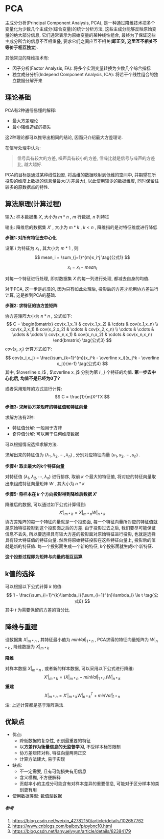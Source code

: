 # PCA

主成分分析(Principal Component Analysis, PCA), 是一种通过降维技术把多个变量化为少数几个主成分(综合变量)的统计分析方法, 这些主成分能够反映原始变量的绝大部分信息, 它们通常表示为原始变量的某种线性组合, 最终为了保证这些主成分所含的信息不互相重叠, 要求它们之间应互不相关(**即正交, 这里互不相关不等价于相互独立**).

其他常见的降维技术有: 

- 因子分析(Factor Analysis, FA): 将多个实测变量转换为少数几个综合指标
- 独立成分分析(Independ Component Analysis, ICA): 将若干个线性组合的独立数据分解开来

## 理论基础

PCA有2种通俗易懂的解释:

- 最大方差理论
- 最小降维造成的损失

这2种理论都可以推导出相同的结论, 因而只介绍最大方差理论.

在信号处理中认为:

> 信号具有较大的方差, 噪声具有较小的方差, 信噪比就是信号与噪声的方差比, 越大越好.

PCA的目标是通过某种线性投影, 将高维的数据映射到低维的空间中, 并期望在所投影的维度上数据的信息量最大(方差最大), 以此使用较少的数据维度, 同时保留住较多的原数据点的特性.

## 算法原理(计算过程)

输入: 样本数据集 $X$, 大小为 $m*n$ , $m$  行数据, $n$ 列特征

输出: 降维后的数据集 $X'$ , 大小为 $m*k$ , $k<n$ , 降维指的是对特征维度进行降低

**步骤1: 对所有特征去中心化**

设第 $i$ 为特征为 $x_i$  , 其大小为 $m*1$ , 则
$$
mean_i = \sum_{j=1}^{m}x_i^j \tag{公式1}
$$

$$
x_i = x_i - mean_i \tag{公式2}
$$

对每一个特征进行处理, 即对数据集 $X$ 的每一列进行处理, 都减去自身的均值.

对于PCA, 这一步是必须的, 因为只有如此处理后, 投影后的方差才能用协方差进行计算, 这是推到PCA的基础.

**步骤2: 求特征的协方差矩阵**

协方差矩阵大小为 $n*n$ ,  公式如下:
$$
C = \begin{bmatrix} cov(x_1,x_1) & cov(x_1,x_2) & \cdots & cov(x_1,x_n) \\
cov(x_2,x_1) & cov(x_2,x_2) & \cdots & cov(x_2,x_n) \\
\cdots & \cdots & \cdots & \cdots \\
cov(x_n,x_1) & cov(x_n,x_2) & \cdots & cov(x_n,x_n) \end{bmatrix} \tag{公式3}
$$
$cov(x_i, x_j)$ 计算方式如下:
$$
cov(x_i,x_j) = \frac{\sum_{k=1}^{m}(x_i^k - \overline x_i)(x_j^k - \overline x_j)}{m-1} \tag{公式4}
$$
其中, $\overline x_i$ , $\overline x_j$ 分别为第 $i$ , $j$ 个特征的均值. **第一步去中心化后, 均值不是已经为0了?** 

或者采用矩阵的方式进行计算:
$$
C = \frac{1}{m}X^TX
$$


**步骤3: 求解协方差矩阵的特征值和特征向量**

求解方法有2种: 

- 特征值分解: 一般用于方阵
- 奇异值分解: 可以用于任何维度数据

可以根据情况选择求解方法.

求解出来的特征值为 $(\lambda_1, \lambda_2, \cdots, \lambda_n)$ , 分别对应特征向量 $(u_1, u_2, \cdots , u_n)$ .

**步骤4: 取出最大的k个特征向量**

对特征值 $(\lambda_1, \lambda_2, \cdots, \lambda_n)$ 进行排序, 取前 $k$ 个最大的特征值, 将对应的特征向量取出来组成特征向量矩阵 $W$ , 其大小为 $n*k$

**步骤5: 将样本在 $k$ 个方向投影得到降维后数据 $X'$**

降维后的数据, 可以通过如下公式计算得到:
$$
X'|_{m*k} = X|_{m*n}W|_{n*k} \tag{公式5}
$$
协方差矩阵的每一个特征向量就是一个投影面, 每一个特征向量所对应的特征值就是原始特征投影到这个投影面之后的方差. 由于投影过去之后, 我们要尽可能保证信息不丢失, 所以要选择具有较大方差的投影面对原始特征进行投影, 也就是选择具有较大特征值的特征向量. 然后将原始特征投影在这些特征向量上, 投影后的值就是新的特征值. 每一个投影面生成一个新的特征, k个投影面就生成k个新特征.

**这个投影过程即为矩阵与向量的相互运算**.



## k值的选择

可以根据以下公式计算 $k$ 的值:
$$
1 - \frac{\sum_{i=1}^{k}\lambda_i}{\sum_{i=1}^{n}\lambda_i} \le t \tag{公式6}
$$
其中 $t$ 为需要保留的方差的百分比.

## 降维与重建

设数据集 $X|_{m*n}$ , 其特征最小值为 $minVal|_{1*n}$ , PCA求得的特征向量矩阵为 $W|_{n*k}$ , 降维数据为 $X|_{m*k}$ 

**降维**

对样本数据 $X|_{m*n}$ , 或者新的样本数据, 可以采用以下公式进行降维:
$$
X'|_{m*k} = (X|_{m*n} - minVal|_{1*n})W|_{n*k} \tag{公式7}
$$
**重建**
$$
X|_{m*n} = X'|_{m*k}W|_{n*k}^T + minVal|_{1*n} \tag{公式8}
$$
注: 上述计算都是基于矩阵乘法.

## 优缺点

- 优点: 
  - 降低数据的复杂性, 识别最重要的特征
  - 以**方差作为衡量信息的无监督学习**, 不受样本标签限制
  - 协方差矩阵对称, 特征向量两两正交
  - 计算方法建大, 易于实现
- 缺点:
  - 不一定需要, 且有可能损失有用信息
  - 含义模糊, 不方便解释
  - 贡献率小的主成分可能含有对样本差异的重要信息, 可能对于区分样本的类别更有用
- 使用数据类型: 数值型数据



##### 参考

1. https://blog.csdn.net/weixin_42782150/article/details/102657762
2. https://www.cnblogs.com/baiboy/p/pybnc10.html
3. https://blog.csdn.net/lanyuelvyun/article/details/82384179


